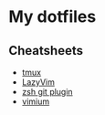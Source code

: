 # My dotfiles

## Cheatsheets
- [tmux](https://tmuxcheatsheet.com/)
- [LazyVim](https://lazyvim.org/keymaps)
- [zsh git plugin](https://kapeli.com/cheat_sheets/Oh-My-Zsh_Git.docset/Contents/Resources/Documents/index)
- [vimium](https://gist.github.com/vapidbabble/313599)
